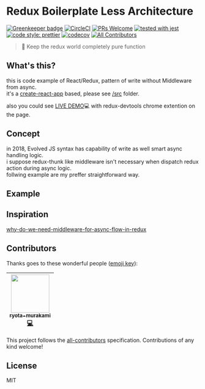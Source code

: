 # Redux Boilerplate Less Architecture

[![Greenkeeper badge](https://badges.greenkeeper.io/ryota-murakami/redux-zero-middleware.svg)](https://greenkeeper.io/)
[![CircleCI](https://circleci.com/gh/ryota-murakami/redux-boilerplate-less-architecture.svg?style=svg)](https://circleci.com/gh/ryota-murakami/redux-boilerplate-less-architecture)
[![PRs Welcome](https://img.shields.io/badge/PRs-welcome-brightgreen.svg?style=flat-square)](http://makeapullrequest.com)
[![tested with jest](https://img.shields.io/badge/tested_with-jest-99424f.svg)](https://github.com/facebook/jest)
[![code style: prettier](https://img.shields.io/badge/code_style-prettier-ff69b4.svg)](https://github.com/prettier/prettier)
[![codecov](https://codecov.io/gh/ryota-murakami/redux-no-middleware-pattarn/branch/master/graph/badge.svg)](https://codecov.io/gh/ryota-murakami/redux-boilerplate-less-architecture)
[![All Contributors](https://img.shields.io/badge/all_contributors-1-orange.svg?style=flat-square)](#contributors)

> 🍷 Keep the redux world completely pure function

<!-- START doctoc generated TOC please keep comment here to allow auto update -->
<!-- DON'T EDIT THIS SECTION, INSTEAD RE-RUN doctoc TO UPDATE -->

## What's this?
this is code example of React/Redux, pattern of write without Middleware from async.  
it's a [create-react-app](https://github.com/facebook/create-react-app) based, please see [/src](https://github.com/ryota-murakami/redux-no-middleware-pattarn/tree/master/src) folder.  

also you could see [LIVE DEMO](https://hardcore-leavitt-db43ed.netlify.com/)💻 with redux-devtools chrome extention on the page.

## Concept
in 2018, Evolved JS syntax has capability of write as well smart async handling logic.  
i suppose redux-thunk like middleware isn't necessary when dispatch redux action during async logic.  
follwing example are my preffer straightforward way.

## Example

## Inspiration
[why-do-we-need-middleware-for-async-flow-in-redux](https://stackoverflow.com/questions/34570758/why-do-we-need-middleware-for-async-flow-in-redux)


## Contributors

Thanks goes to these wonderful people ([emoji key](https://github.com/kentcdodds/all-contributors#emoji-key)):

<!-- ALL-CONTRIBUTORS-LIST:START - Do not remove or modify this section -->
<!-- prettier-ignore -->
| [<img src="https://avatars2.githubusercontent.com/u/5501268?v=4" width="100px;"/><br /><sub><b>ryota-murakami</b></sub>](http://ryota-murakami.github.io/)<br />[💻](https://github.com/ryota-murakami/redux-no-middleware-pattarn/commits?author=ryota-murakami "Code") |
| :---: |
<!-- ALL-CONTRIBUTORS-LIST:END -->

This project follows the [all-contributors](https://github.com/kentcdodds/all-contributors) specification. Contributions of any kind welcome!

## License
MIT
